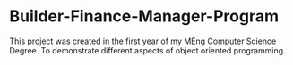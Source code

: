 # Builder-Finance-Manager-Program
This project was created in the first year of my MEng Computer Science Degree. To demonstrate different aspects of object oriented programming. 
